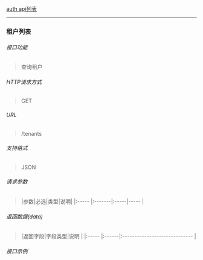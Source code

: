 [auth api列表](./README.md)

---
### 租户列表
###### 接口功能
> 查询租户

###### HTTP请求方式
> GET
###### URL
>  /tenants
###### 支持格式
> JSON


###### 请求参数
> |参数|必选|类型|说明|
|:-----  |:-------|:-----|-----                               |


###### 返回数据(data)
> |返回字段|字段类型|说明                              |
|:-----   |:------|:-----------------------------   |


###### 接口示例

